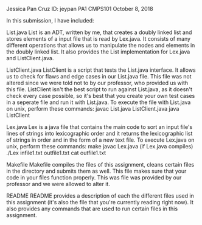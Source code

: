 Jessica Pan
Cruz ID: jeypan
PA1
CMPS101
October 8, 2018

In this submission, I have included:

List.java
   List is an ADT, written by me, that creates a doubly linked list and stores elements of a input file that is read by Lex.java.
   It consists of many different operations that allows us to manipulate the nodes and elements in the doubly linked list.
   It also provides the List implementation for Lex.java and ListClient.java. 
			   
ListClient.java
	ListClient is a script that tests the List.java interface. It allows us to check for flaws and edge cases in our List.java file.
	This file was not altered since we were told not to by our professor, who provided us with this file. 
	ListClient isn't the best script to run against List.java, as it doesn't check every case possible, so it's best that you create 
	your own test cases in a seperate file and run it with List.java.
	To execute the file with List.java on unix, perform these commands:
			javac List.java ListClient.java
			java ListClient
			
Lex.java
	Lex is a java file that contains the main code to sort an input file's lines of strings into lexicographic order 
	and it returns the lexicographic list of strings in order and in the form of a new text file.
		To execute Lex.java on unix, perform these commands:
			make
			javac Lex.java (if Lex.java compiles)
			./Lex infile1.txt outfile1.txt
			cat outfile1.txt

Makefile
   Makefile compiles the files of this assignment, cleans certain files in the directory and submits them as well. This file makes sure 
   that your code in your files function properly. This was file was provided by our professor and we were allowed to alter it.

README
   README provides a description of each the different files used in this assignment (it's also the file that you're currently reading right now).
   It also provides any commands that are used to run certain files in this assignment.
